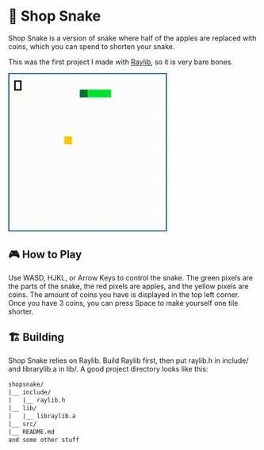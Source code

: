 # 🐍 Shop Snake
Shop Snake is a version of snake where half of the apples are replaced with
coins, which you can spend to shorten your snake.

This was the first project I made with
 [Raylib](https://github.com/raysan5/raylib), so it is very bare bones.

![demo](demo.gif)

## 🎮 How to Play
Use WASD, HJKL, or Arrow Keys to control the snake. The green pixels are the
parts of the snake, the red pixels are apples, and the yellow pixels are coins.
The amount of coins you have is displayed in the top left corner. Once you have
3 coins, you can press Space to make yourself one tile shorter.

## 🏗️ Building
Shop Snake relies on Raylib. Build Raylib first, then put raylib.h in include/
and librarylib.a in lib/. A good project directory looks like this:
```
shopsnake/
|__ include/
|   |__ raylib.h
|__ lib/
|   |__ libraylib.a
|__ src/
|__ README.md
and some other stuff
```
